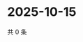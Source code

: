 # 2025-10-15

共 0 条

<!-- BEGIN ZHIHUQUESTIONS -->
<!-- 最后更新时间 Wed Oct 15 2025 01:10:52 GMT+0800 (China Standard Time) -->

<!-- END ZHIHUQUESTIONS -->
